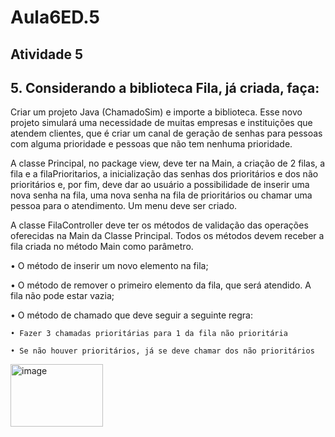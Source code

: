 # Aula6ED.5
## Atividade 5

## 5. Considerando a biblioteca Fila, já criada, faça:

Criar um projeto Java (ChamadoSim) e importe a biblioteca. Esse novo projeto simulará uma necessidade de muitas empresas e instituições que atendem clientes, que é criar um canal de geração de senhas para pessoas com alguma prioridade e pessoas que não tem nenhuma prioridade.

A classe Principal, no package view, deve ter na Main, a criação de 2 filas, a fila e a filaPrioritarios, a inicialização das senhas dos prioritários e dos não prioritários e, por fim, deve dar ao usuário a possibilidade de inserir uma nova senha na fila, uma nova senha na fila de prioritários ou chamar uma pessoa para o atendimento. Um menu deve ser criado.

A classe FilaController deve ter os métodos de validação das operações oferecidas na Main da Classe Principal. Todos os métodos devem receber a fila criada no método Main como parâmetro.

• O método de inserir um novo elemento na fila;

• O método de remover o primeiro elemento da fila, que será atendido. A fila não pode estar vazia;

• O método de chamado que deve seguir a seguinte regra:

    • Fazer 3 chamadas prioritárias para 1 da fila não prioritária
    
    • Se não houver prioritários, já se deve chamar dos não prioritários  

<img width="148" height="100" alt="image" src="https://github.com/user-attachments/assets/f7d8b4d7-80eb-4d47-a213-56a1b559734e" />
